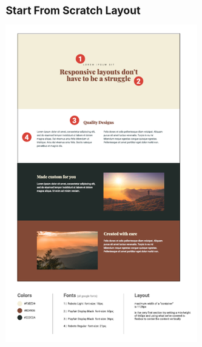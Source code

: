 # Start From Scratch Layout

![](https://raw.githubusercontent.com/hoc-labs/images/main/responsive-challenge7-design.png)